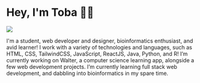 # Hey, I'm Toba 👋🏽


<!-- ## [![header](https://i.imgur.com/bA4duaZ.png)](https://tobaojo.com) 


<p align="center">
  <a href="https://tobaojo.com"> <img src="https://i.imgur.com/bA4duaZ.png"></a>&nbsp;&nbsp;
</p>

<p align="center">
  <a href="https://tobaojo.com"><img height="30" src="https://i.imgur.com/6NGCVuk.png"></a>&nbsp;&nbsp;
  <a href="https://www.linkedin.com/in/toba-ojo/"><img height="30" src="https://i.imgur.com/mg7Rj32.png"></a>
</p>
-->

<img src="https://i.imgur.com/p9CfzBE.png">


I'm a student, web developer and designer, bioinformatics enthusiast, and avid learner!
I work with a variety of technologies and languages, such as HTML, CSS, TailwindCSS, JavaScript, ReactJS, Java, Python, and R!
I’m currently working on Walter, a computer science learning app, alongside a few web development projects. I’m currently learning full stack web development, and dabbling into bioinformatics in my spare time.

